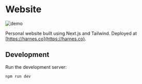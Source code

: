 # Website 

![demo](https://github.com/HakonHarnes/website/assets/89907156/45db56d3-30fa-43a5-aa8d-ad9a10629edc)

Personal website built using Next.js and Tailwind. Deployed at [https://harnes.co](https://harnes.co).

## Development

Run the development server:

```bash
npm run dev
```
